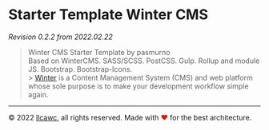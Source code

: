 # Starter Template Winter CMS

_Revision 0.2.2 from 2022.02.22_

> Winter CMS Starter Template by pasmurno<br>
> Based on WinterCMS. SASS/SCSS. PostCSS. Gulp. Rollup and module JS. Bootstrap. Bootstrap-Icons.<br> > [Winter](https://wintercms.com) is a Content Management System (CMS) and web platform whose sole purpose is to make your development workflow simple again.

---

&copy;&nbsp;2022 [llcawc](https://github.com/llcawc), all rights reserved. Made&nbsp;with&nbsp;<span style="color: #e60f0a;">&#10084;</span>&nbsp;for&nbsp;the&nbsp;best&nbsp;architecture.
